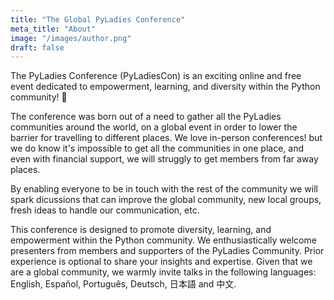 ```yaml
---
title: "The Global PyLadies Conference"
meta_title: "About"
image: "/images/author.png"
draft: false
---
```


The PyLadies Conference (PyLadiesCon) is an exciting online and free event
dedicated to empowerment, learning, and diversity within the Python community! 🎉

The conference was born out of a need to gather all the PyLadies communities
around the world, on a global event in order to lower the barrier for
travelling to different places. We love in-person conferences! but we do know
it's impossible to get all the communities in one place, and even with
financial support, we will struggly to get members from far away places.

By enabling everyone to be in touch with the rest of the community we will
spark dicussions that can improve the global community, new local groups, fresh
ideas to handle our communication, etc.

This conference is designed to promote diversity, learning, and empowerment
within the Python community. We enthusiastically welcome presenters from
members and supporters of the PyLadies Community. Prior experience is optional
to share your insights and expertise. Given that we are a global community, we
warmly invite talks in the following languages: English, Español, Português,
Deutsch, 日本語 and 中文.
